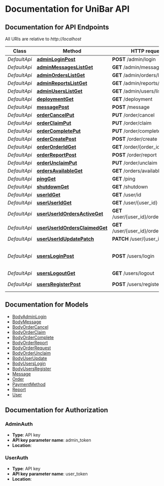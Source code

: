 # Documentation for UniBar API

<a name="documentation-for-api-endpoints"></a>
## Documentation for API Endpoints

All URIs are relative to *http://localhost*

Class | Method | HTTP request | Description
------------ | ------------- | ------------- | -------------
*DefaultApi* | [**adminLoginPost**](Apis/DefaultApi.md#adminloginpost) | **POST** /admin/login | 
*DefaultApi* | [**adminMessagesListGet**](Apis/DefaultApi.md#adminmessageslistget) | **GET** /admin/messages/list | 
*DefaultApi* | [**adminOrdersListGet**](Apis/DefaultApi.md#adminorderslistget) | **GET** /admin/orders/list | 
*DefaultApi* | [**adminReportsListGet**](Apis/DefaultApi.md#adminreportslistget) | **GET** /admin/reports/list | 
*DefaultApi* | [**adminUsersListGet**](Apis/DefaultApi.md#adminuserslistget) | **GET** /admin/users/list | 
*DefaultApi* | [**deploymentGet**](Apis/DefaultApi.md#deploymentget) | **GET** /deployment | 
*DefaultApi* | [**messagePost**](Apis/DefaultApi.md#messagepost) | **POST** /message | 
*DefaultApi* | [**orderCancelPut**](Apis/DefaultApi.md#ordercancelput) | **PUT** /order/cancel | 
*DefaultApi* | [**orderClaimPut**](Apis/DefaultApi.md#orderclaimput) | **PUT** /order/claim | 
*DefaultApi* | [**orderCompletePut**](Apis/DefaultApi.md#ordercompleteput) | **PUT** /order/complete | 
*DefaultApi* | [**orderCreatePost**](Apis/DefaultApi.md#ordercreatepost) | **POST** /order/create | 
*DefaultApi* | [**orderOrderIdGet**](Apis/DefaultApi.md#orderorderidget) | **GET** /order/{order_id} | 
*DefaultApi* | [**orderReportPost**](Apis/DefaultApi.md#orderreportpost) | **POST** /order/report | 
*DefaultApi* | [**orderUnclaimPut**](Apis/DefaultApi.md#orderunclaimput) | **PUT** /order/unclaim | 
*DefaultApi* | [**ordersAvailableGet**](Apis/DefaultApi.md#ordersavailableget) | **GET** /orders/available | 
*DefaultApi* | [**pingGet**](Apis/DefaultApi.md#pingget) | **GET** /ping | 
*DefaultApi* | [**shutdownGet**](Apis/DefaultApi.md#shutdownget) | **GET** /shutdown | 
*DefaultApi* | [**userIdGet**](Apis/DefaultApi.md#useridget) | **GET** /user/id | 
*DefaultApi* | [**userUserIdGet**](Apis/DefaultApi.md#useruseridget) | **GET** /user/{user_id} | 
*DefaultApi* | [**userUserIdOrdersActiveGet**](Apis/DefaultApi.md#useruseridordersactiveget) | **GET** /user/{user_id}/orders/active | 
*DefaultApi* | [**userUserIdOrdersClaimedGet**](Apis/DefaultApi.md#useruseridordersclaimedget) | **GET** /user/{user_id}/orders/claimed | 
*DefaultApi* | [**userUserIdUpdatePatch**](Apis/DefaultApi.md#useruseridupdatepatch) | **PATCH** /user/{user_id}/update | 
*DefaultApi* | [**usersLoginPost**](Apis/DefaultApi.md#usersloginpost) | **POST** /users/login | Log in a user. Set cookie auth token.
*DefaultApi* | [**usersLogoutGet**](Apis/DefaultApi.md#userslogoutget) | **GET** /users/logout | 
*DefaultApi* | [**usersRegisterPost**](Apis/DefaultApi.md#usersregisterpost) | **POST** /users/register | Create a new user.


<a name="documentation-for-models"></a>
## Documentation for Models

 - [BodyAdminLogin](.//Models/BodyAdminLogin.md)
 - [BodyMessage](.//Models/BodyMessage.md)
 - [BodyOrderCancel](.//Models/BodyOrderCancel.md)
 - [BodyOrderClaim](.//Models/BodyOrderClaim.md)
 - [BodyOrderComplete](.//Models/BodyOrderComplete.md)
 - [BodyOrderReport](.//Models/BodyOrderReport.md)
 - [BodyOrderRequest](.//Models/BodyOrderRequest.md)
 - [BodyOrderUnclaim](.//Models/BodyOrderUnclaim.md)
 - [BodyUserUpdate](.//Models/BodyUserUpdate.md)
 - [BodyUsersLogin](.//Models/BodyUsersLogin.md)
 - [BodyUsersRegister](.//Models/BodyUsersRegister.md)
 - [Message](.//Models/Message.md)
 - [Order](.//Models/Order.md)
 - [PaymentMethod](.//Models/PaymentMethod.md)
 - [Report](.//Models/Report.md)
 - [User](.//Models/User.md)


<a name="documentation-for-authorization"></a>
## Documentation for Authorization

<a name="AdminAuth"></a>
### AdminAuth

- **Type**: API key
- **API key parameter name**: admin_token
- **Location**: 

<a name="UserAuth"></a>
### UserAuth

- **Type**: API key
- **API key parameter name**: user_token
- **Location**: 

